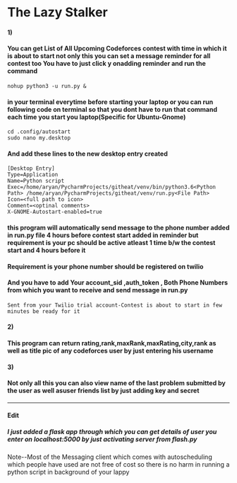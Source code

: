 # The Lazy Stalker
#### 1)
#### You can get List of All Upcoming Codeforces contest  with time in which it is about to start not only this you can set a message reminder for all contest too You have to just click y onadding reminder and run the command
```
nohup python3 -u run.py &
```
#### in your terminal everytime before starting your laptop or you can run following code on terminal so that you dont have to run that command each time you start you laptop(Specific for Ubuntu-Gnome)
```
cd .config/autostart
sudo nano my.desktop
```
#### And add these lines to the new desktop entry created
```
[Desktop Entry]
Type=Application
Name=Python script
Exec=/home/aryan/PycharmProjects/githeat/venv/bin/python3.6<Python Path> /home/aryan/PycharmProjects/githeat/venv/run.py<File Path>
Icon=<full path to icon>
Comment=<optinal comments>
X-GNOME-Autostart-enabled=true

```

#### this program will automatically send message to the phone number added in run.py file 4 hours before contest start added in reminder but requirement is your pc should be active atleast 1 time b/w the contest start and 4 hours before it
#### Requirement is your phone number should be registered on twilio
#### And you have to add Your account_sid ,auth_token , Both Phone Numbers from which you want to receive and send message in run.py
```
Sent from your Twilio trial account-Contest is about to start in few minutes be ready for it
```

#### 2)
#### This program can return rating,rank,maxRank,maxRating,city,rank as well as title pic of any codeforces user by just entering his username
#### 3)
#### Not only all this you can also view name of the last problem submitted by the user as well asuser friends list by just adding key and secret
------------------------------------------------------------------------------------------------------------------------
#### Edit
##### I just added a flask app through which you can get details of user you enter on localhost:5000 by just activating server from flash.py
Note--Most of the Messaging client which comes with autoscheduling which people have used are not free of cost so there is no harm in running a python script in background of your lappy
